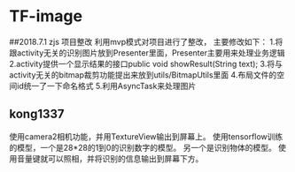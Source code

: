 # TF-image


##2018.7.1  zjs  项目整改
利用mvp模式对项目进行了整改，
主要修改如下：
1.将跟activity无关的识别图片放到Presenter里面，Presenter主要用来处理业务逻辑
2.activity提供一个显示结果的接口public void showResult(String text);
3.将与activity无关的bitmap裁剪功能提出来放到utils/BitmapUtils里面
4.布局文件的空间id统一了一下命名格式
5.利用AsyncTask来处理图片


## kong1337
使用camera2相机功能，并用TextureView输出到屏幕上。
使用tensorflow训练的模型，一个是28*28的1到0的识别数字的模型。
另一个是识别物体的模型。
使用音量键就可以照相，并将识别的信息输出到屏幕下方。
